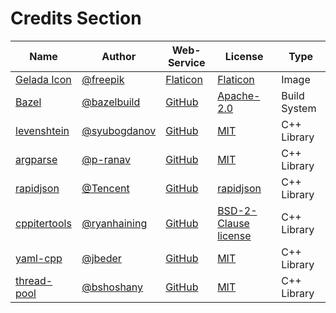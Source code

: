 # Credits Section

| Name               | Author             | Web-Service    | License                    | Type         |
|--------------------|--------------------|----------------|----------------------------|--------------|
| [Gelada Icon][01]  | [@freepik][02]     | [Flaticon][03] | [Flaticon][04]             | Image        |
| [Bazel][05]        | [@bazelbuild][06]  | [GitHub][07]   | [Apache-2.0][08]           | Build System |
| [levenshtein][13]  | [@syubogdanov][14] | [GitHub][15]   | [MIT][16]                  | C++ Library  |
| [argparse][17]     | [@p-ranav][18]     | [GitHub][19]   | [MIT][20]                  | C++ Library  |
| [rapidjson][21]    | [@Tencent][22]     | [GitHub][23]   | [rapidjson][24]            | C++ Library  |
| [cppitertools][25] | [@ryanhaining][26] | [GitHub][27]   | [BSD-2-Clause license][28] | C++ Library  |
| [yaml-cpp][29]     | [@jbeder][30]      | [GitHub][31]   | [MIT][32]                  | C++ Library  |
| [thread-pool][33]  | [@bshoshany][34]   | [GitHub][35]   | [MIT][36]                  | C++ Library  |

[01]: https://www.flaticon.com/free-icon/baboon_427412
[02]: https://www.flaticon.com/authors/freepik
[03]: https://www.flaticon.com
[04]: https://www.freepikcompany.com/legal

[05]: https://github.com/bazelbuild/bazel
[06]: https://github.com/bazelbuild
[07]: https://github.com
[08]: https://github.com/bazelbuild/bazel/blob/master/LICENSE

[13]: https://github.com/syubogdanov/levenshtein
[14]: https://github.com/syubogdanov
[15]: https://github.com
[16]: https://github.com/syubogdanov/levenshtein/blob/trunk/LICENSE

[17]: https://github.com/p-ranav/argparse
[18]: https://github.com/p-ranav
[19]: https://github.com
[20]: https://github.com/p-ranav/argparse/blob/master/LICENSE

[21]: https://github.com/Tencent/rapidjson
[22]: https://github.com/Tencent
[23]: https://github.com
[24]: https://github.com/Tencent/rapidjson/blob/master/license.txt

[25]: https://github.com/ryanhaining/cppitertools
[26]: https://github.com/ryanhaining
[27]: https://github.com
[28]: https://github.com/ryanhaining/cppitertools/blob/master/LICENSE.md

[29]: https://github.com/jbeder/yaml-cpp
[30]: https://github.com/jbeder
[31]: https://github.com
[32]: https://github.com/jbeder/yaml-cpp/blob/master/LICENSE

[33]: https://github.com/bshoshany/thread-pool
[34]: https://github.com/bshoshany
[35]: https://github.com
[36]: https://github.com/bshoshany/thread-pool/blob/master/LICENSE.txt
